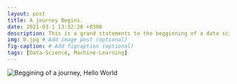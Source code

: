 ```yaml
---
layout: post
title: A journey Begins.
date: 2021-03-1 13:32:20 +0300
description: This is a grand statements to the begginning of a data science, machine learning and Artificial Intelligence journey. # Add post description (optional)
img: b.jpg # Add image post (optional)
fig-caption: # Add figcaption (optional)
tags: [Data-Science, Machine-Learning]
---
```



![Beggining of a journey, Hello World]({{site.baseurl}}/assets/img/b2.jpg)


